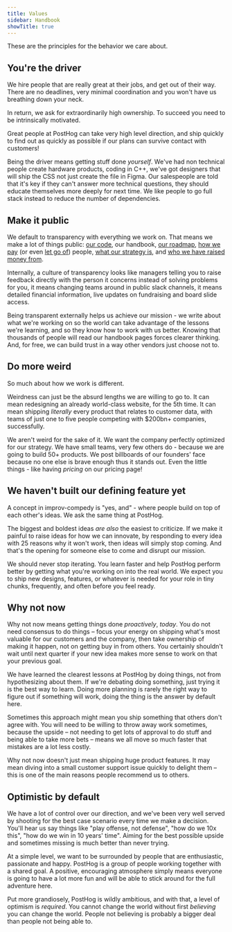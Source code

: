 ```yaml
---
title: Values
sidebar: Handbook
showTitle: true
---
```


These are the principles for the behavior we care about.

## You're the driver

We hire people that are really great at their jobs, and get out of their way. There are no deadlines, very minimal coordination and you won't have us breathing down your neck.

In return, we ask for extraordinarily high ownership. To succeed you need to be intrinsically motivated.

Great people at PostHog can take very high level direction, and ship quickly to find out as quickly as possible if our plans can survive contact with customers!

Being the driver means getting stuff done _yourself_. We've had non technical people create hardware products, coding in C++, we've got designers that will ship the CSS not just create the file in Figma. Our salespeople are told that it's key if they can't answer more technical questions, they should educate themselves more deeply for next time. We like people to go full stack instead to reduce the number of dependencies.

## Make it public

We default to transparency with everything we work on. That means we make a lot of things public: [our code](https://github.com/posthog/posthog), our handbook, [our roadmap](/handbook/strategy/roadmap), [how we pay](/handbook/people/compensation) (or even [let go of](/handbook/people/offboarding)) people, [what our strategy is](/handbook/why-does-posthog-exist), and [who we have raised money from](/handbook/strategy/investors).

Internally, a culture of transparency looks like managers telling you to raise feedback directly with the person it concerns instead of solving problems for you, it means changing teams around in public slack channels, it means detailed financial information, live updates on fundraising and board slide access.

Being transparent externally helps us achieve our mission - we write about what we're working on so the world can take advantage of the lessons we're learning, and so they know how to work with us better. Knowing that thousands of people will read our handbook pages forces clearer thinking. And, for free, we can build trust in a way other vendors just choose not to.

## Do more weird

So much about how we work is different.

Weirdness can just be the absurd lengths we are willing to go to. It can mean redesigning an already world-class website, for the 5th time. It can mean shipping _literally_ every product that relates to customer data, with teams of just one to five people competing with $200bn+ companies, successfully.

We aren't weird for the sake of it. We want the company perfectly optimized for our strategy. We have small teams, very few others do - because we are going to build 50+ products. We post billboards of our founders' face because no one else is brave enough thus it stands out. Even the little things - like having _pricing_ on our pricing page!

## We haven't built our defining feature yet

A concept in improv-compedy is "yes, and" - where people build on top of each other's ideas. We ask the same thing at PostHog.

The biggest and boldest ideas _are also_ the easiest to criticize. If we make it painful to raise ideas for how we can innovate, by responding to every idea with 25 reasons why it won't work, then ideas will simply stop coming. And that's the opening for someone else to come and disrupt our mission.

We should never stop iterating. You learn faster and help PostHog perform better by getting what you're working on into the real world. We expect you to ship new designs, features, or whatever is needed for your role in tiny chunks, frequently, and often before you feel ready.

## Why not now

Why not now means getting things done _proactively_, _today_. You do not need consensus to do things – focus your energy on shipping what's most valuable for our customers and the company, then take ownership of making it happen, not on getting buy in from others. You certainly shouldn't wait until next quarter if your new idea makes more sense to work on that your previous goal.

We have learned the clearest lessons at PostHog by doing things, not from hypothesizing about them. If we're debating doing something, just trying it is the best way to learn. Doing more planning is rarely the right way to figure out if something will work, doing the thing is the answer by default here.

Sometimes this approach might mean you ship something that others don't agree with. You will need to be willing to throw away work sometimes, because the upside – not needing to get lots of approval to do stuff and being able to take more bets – means we all move so much faster that mistakes are a lot less costly.

Why not now doesn't just mean shipping huge product features. It may mean diving into a small customer support issue quickly to delight them – this is one of the main reasons people recommend us to others.

## Optimistic by default

We have a lot of control over our direction, and we've been very well served by shooting for the best case scenario every time we make a decision. You'll hear us say things like "play offense, not defense", "how do we 10x this", "how do we win in 10 years' time". Aiming for the best possible upside and sometimes missing is much better than never trying.

At a simple level, we want to be surrounded by people that are enthusiastic, passionate and happy. PostHog is a group of people working together with a shared goal. A positive, encouraging atmosphere simply means everyone is going to have a lot more fun and will be able to stick around for the full adventure here.

Put more grandiosely, PostHog is wildly ambitious, and with that, a level of optimism is _required_. You cannot change the world without first _believing_ you can change the world. People not believing is probably a bigger deal than people not being able to.